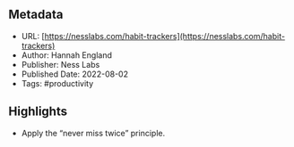## Metadata
* URL: [https://nesslabs.com/habit-trackers](https://nesslabs.com/habit-trackers)
* Author: Hannah England
* Publisher: Ness Labs
* Published Date: 2022-08-02
* Tags: #productivity

## Highlights
* Apply the “never miss twice” principle.
